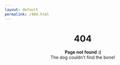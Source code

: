 ```yaml
---
layout: default
permalink: /404.html
---
```


<center>
  <h1>404</h1>

  <p>
    <strong>Page not found :(</strong><br>
    The dog couldn't find the bone!
  </p>
</center>

